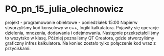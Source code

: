 # PO_pn_15_julia_olechnowicz
projekt - programowanie obiektowe - poniedziałek 15:00
Napierw stworzyliśmy kod konsolowy w c++, logiki kalkulatora.
Pojawiły się operacje dzielenia, mnozenia, dodawania i odejmowania.
Następnie przekształciliśmy to wszytsko w klasę.
Później poznaliśmy QT Creatora, gdzie stworzyliśmy graficzny infres kalkulatora.
Na koniec zostało tylko połączenie kod wraz z przyciskami. 
